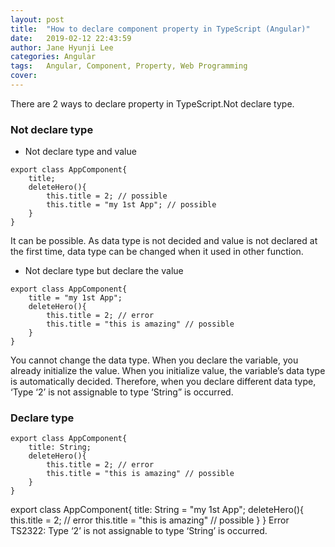 ```yaml
---
layout: post
title:  "How to declare component property in TypeScript (Angular)"
date:   2019-02-12 22:43:59
author: Jane Hyunji Lee
categories: Angular
tags:	Angular, Component, Property, Web Programming
cover:  
---
```


There are 2 ways to declare property in TypeScript.Not declare type.

### Not declare type

-  Not declare type and value

```
export class AppComponent{
    title;
    deleteHero(){
        this.title = 2; // possible
        this.title = "my 1st App"; // possible
    }
}
```

It can be possible. As data type is not decided and value is not declared at the first time, data type can be changed when it used in other function.

-  Not declare type but declare the value

```
export class AppComponent{
    title = "my 1st App";
    deleteHero(){
        this.title = 2; // error
        this.title = "this is amazing" // possible
    }
}
```

You cannot change the data type. When you declare the variable, you already initialize the value. When you initialize value, the variable’s data type is automatically decided. Therefore, when you declare different data type, ‘Type ‘2’ is not assignable to type ‘String” is occurred.

### Declare type

```
export class AppComponent{
    title: String;
    deleteHero(){
        this.title = 2; // error
        this.title = "this is amazing" // possible
    }
}
```

export class AppComponent{
     title: String = "my 1st App";
     deleteHero(){
         this.title = 2; // error
         this.title = "this is amazing" // possible
     }
 }
Error TS2322: Type ‘2’ is not assignable to type ‘String’ is occurred.